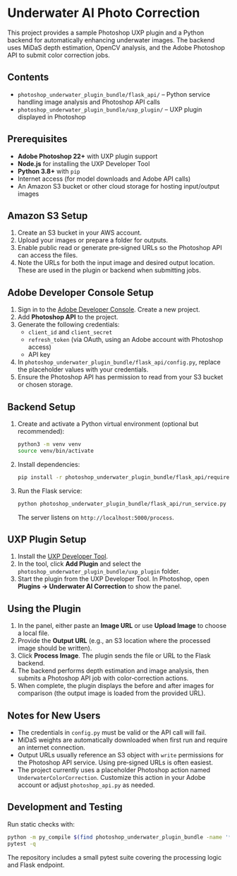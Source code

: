 # Underwater AI Photo Correction

This project provides a sample Photoshop UXP plugin and a Python backend for automatically enhancing underwater images. The backend uses MiDaS depth estimation, OpenCV analysis, and the Adobe Photoshop API to submit color correction jobs.

## Contents
- `photoshop_underwater_plugin_bundle/flask_api/` – Python service handling image analysis and Photoshop API calls
- `photoshop_underwater_plugin_bundle/uxp_plugin/` – UXP plugin displayed in Photoshop

## Prerequisites
- **Adobe Photoshop 22+** with UXP plugin support
- **Node.js** for installing the UXP Developer Tool
- **Python 3.8+** with `pip`
- Internet access (for model downloads and Adobe API calls)
- An Amazon S3 bucket or other cloud storage for hosting input/output images

## Amazon S3 Setup
1. Create an S3 bucket in your AWS account.
2. Upload your images or prepare a folder for outputs.
3. Enable public read or generate pre‑signed URLs so the Photoshop API can access the files.
4. Note the URLs for both the input image and desired output location. These are used in the plugin or backend when submitting jobs.

## Adobe Developer Console Setup
1. Sign in to the [Adobe Developer Console](https://developer.adobe.com/console). Create a new project.
2. Add **Photoshop API** to the project.
3. Generate the following credentials:
   - `client_id` and `client_secret`
   - `refresh_token` (via OAuth, using an Adobe account with Photoshop access)
   - API key
4. In `photoshop_underwater_plugin_bundle/flask_api/config.py`, replace the placeholder values with your credentials.
5. Ensure the Photoshop API has permission to read from your S3 bucket or chosen storage.

## Backend Setup
1. Create and activate a Python virtual environment (optional but recommended):
   ```bash
   python3 -m venv venv
   source venv/bin/activate
   ```
2. Install dependencies:
   ```bash
   pip install -r photoshop_underwater_plugin_bundle/flask_api/requirements.txt
   ```
3. Run the Flask service:
   ```bash
   python photoshop_underwater_plugin_bundle/flask_api/run_service.py
   ```
   The server listens on `http://localhost:5000/process`.

## UXP Plugin Setup
1. Install the [UXP Developer Tool](https://developer.adobe.com/photoshop/uxp/guides/uxp-developer-tools/).
2. In the tool, click **Add Plugin** and select the `photoshop_underwater_plugin_bundle/uxp_plugin` folder.
3. Start the plugin from the UXP Developer Tool. In Photoshop, open **Plugins → Underwater AI Correction** to show the panel.

## Using the Plugin
1. In the panel, either paste an **Image URL** or use **Upload Image** to choose a local file.
2. Provide the **Output URL** (e.g., an S3 location where the processed image should be written).
3. Click **Process Image**. The plugin sends the file or URL to the Flask backend.
4. The backend performs depth estimation and image analysis, then submits a Photoshop API job with color‑correction actions.
5. When complete, the plugin displays the before and after images for comparison (the output image is loaded from the provided URL).

## Notes for New Users
- The credentials in `config.py` must be valid or the API call will fail.
- MiDaS weights are automatically downloaded when first run and require an internet connection.
- Output URLs usually reference an S3 object with `write` permissions for the Photoshop API service. Using pre‑signed URLs is often easiest.
- The project currently uses a placeholder Photoshop action named `UnderwaterColorCorrection`. Customize this action in your Adobe account or adjust `photoshop_api.py` as needed.

## Development and Testing
Run static checks with:
```bash
python -m py_compile $(find photoshop_underwater_plugin_bundle -name '*.py')
pytest -q
```
The repository includes a small pytest suite covering the processing logic and Flask endpoint.

